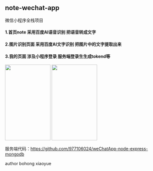 ## note-wechat-app
微信小程序全栈项目

#### 1.首页note 采用百度AI语音识别 把语音转成文字
#### 2.图片识别页面 采用百度AI文字识别 把图片中的文字提取出来
#### 3.我的页面 涉及小程序登录 服务端登录生生成tokend等
<img src="http://47.101.181.98/0.png" height="250px" width="150px">  <img src="http://47.101.181.98/1.png" height="250px" width="150px">


服务端代码：https://github.com/977106024/weChatApp-node-express-mongodb

author bohong xiaoyue
